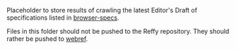 Placeholder to store results of crawling the latest Editor's Draft of specifications listed in [browser-specs](https://github.com/w3c/browser-specs/).

Files in this folder should not be pushed to the Reffy repository. They should
rather be pushed to [webref](https://github.com/w3c/webref).
